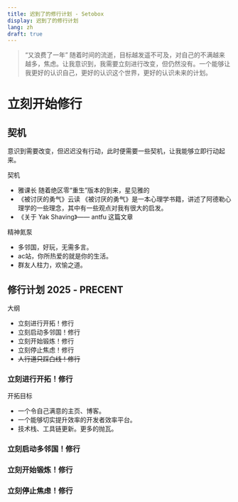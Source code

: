 ```yaml
---
title: 迟到了的修行计划 - Setobox
display: 迟到了的修行计划
lang: zh
draft: true
---
```

> “又浪费了一年”
> 随着时间的流逝，目标越发遥不可及，对自己的不满越来越多，焦虑。让我意识到，我需要立刻进行改变，但仍然没有。一个能够让我更好的认识自己，更好的认识这个世界，更好的认识未来的计划。

# 立刻开始修行

## 契机

意识到需要改变，但迟迟没有行动，此时便需要一些契机，让我能够立即行动起来。

契机

- 雅课长
  随着绝区零“重生”版本的到来，星见雅的
- 《被讨厌的勇气》云读
  《被讨厌的勇气》是一本心理学书籍，讲述了阿德勒心理学的一些理念，其中有一些观点对我有很大的启发。
- 《关于 Yak Shaving》—— antfu
  这篇文章

精神氮泵

- 多邻国，好玩，无需多言。
- ac站，你所热爱的就是你的生活。
- 群友人柱力，欢愉之道。

## 修行计划 2025 - PRECENT

大纲

- 立刻进行开拓！修行
- 立刻启动多邻国！修行
- 立刻开始锻炼！修行
- 立刻停止焦虑！修行
- ~~人行道只踩白线！修行~~

### 立刻进行开拓！修行

开拓目标

- 一个令自己满意的主页、博客。
- 一个能够切实提升效率的开发者效率平台。
- 技术栈、工具链更新。更多的抛瓦。

### 立刻启动多邻国！修行

### 立刻开始锻炼！修行

### 立刻停止焦虑！修行

